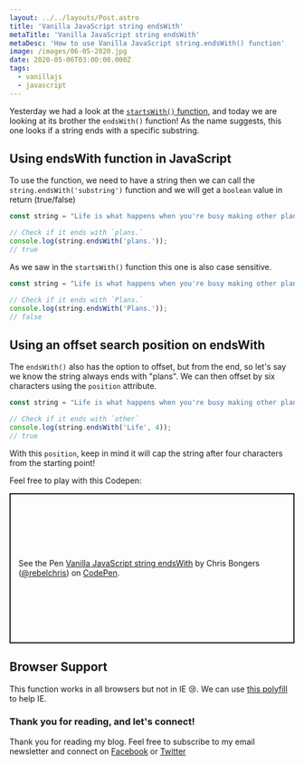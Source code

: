 ```yaml
---
layout: ../../layouts/Post.astro
title: 'Vanilla JavaScript string endsWith'
metaTitle: 'Vanilla JavaScript string endsWith'
metaDesc: 'How to use Vanilla JavaScript string.endsWith() function'
image: /images/06-05-2020.jpg
date: 2020-05-06T03:00:00.000Z
tags:
  - vanillajs
  - javascript
---
```


Yesterday we had a look at the [`startsWith()` function](https://daily-dev-tips.com/posts/vanilla-javascript-string-startswith/), and today we are looking at its brother the `endsWith()` function!
As the name suggests, this one looks if a string ends with a specific substring.

## Using endsWith function in JavaScript

To use the function, we need to have a string then we can call the `string.endsWith('substring')` function and we will get a `boolean` value in return (true/false)

```js
const string = "Life is what happens when you're busy making other plans.";

// Check if it ends with `plans.`
console.log(string.endsWith('plans.'));
// true
```

As we saw in the `startsWith()` function this one is also case sensitive.

```js
const string = "Life is what happens when you're busy making other plans.";

// Check if it ends with `Plans.`
console.log(string.endsWith('Plans.'));
// false
```

## Using an offset search position on endsWith

The `endsWith()` also has the option to offset, but from the end, so let's say we know the string always ends with "plans".
We can then offset by six characters using the `position` attribute.

```js
const string = "Life is what happens when you're busy making other plans.";

// Check if it ends with `other`
console.log(string.endsWith('Life', 4));
// true
```

With this `position`, keep in mind it will cap the string after four characters from the starting point!

Feel free to play with this Codepen:

<p class="codepen" data-height="265" data-theme-id="dark" data-default-tab="js,result" data-user="rebelchris" data-slug-hash="eYpeXjG" style="height: 265px; box-sizing: border-box; display: flex; align-items: center; justify-content: center; border: 2px solid; margin: 1em 0; padding: 1em;" data-pen-title="Vanilla JavaScript string endsWith">
  <span>See the Pen <a href="https://codepen.io/rebelchris/pen/eYpeXjG">
  Vanilla JavaScript string endsWith</a> by Chris Bongers (<a href="https://codepen.io/rebelchris">@rebelchris</a>)
  on <a href="https://codepen.io">CodePen</a>.</span>
</p>
<script async src="https://static.codepen.io/assets/embed/ei.js"></script>

## Browser Support

This function works in all browsers but not in IE 😢.
We can use [this polyfill](https://developer.mozilla.org/en-US/docs/Web/JavaScript/Reference/Global_Objects/String/endsWith) to help IE.

### Thank you for reading, and let's connect!

Thank you for reading my blog. Feel free to subscribe to my email newsletter and connect on [Facebook](https://www.facebook.com/DailyDevTipsBlog) or [Twitter](https://twitter.com/DailyDevTips1)
